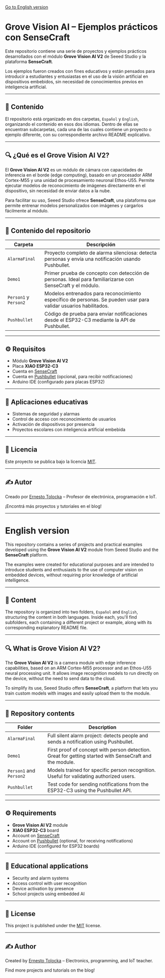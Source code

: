 [Go to English version](#english-version)

# Grove Vision AI – Ejemplos prácticos con SenseCraft

Este repositorio contiene una serie de proyectos y ejemplos prácticos desarrollados con el módulo **Grove Vision AI V2** de Seeed Studio y la plataforma **SenseCraft**.

Los ejemplos fueron creados con fines educativos y están pensados para introducir a estudiantes y entusiastas en el uso de la visión artificial en dispositivos embebidos, sin necesidad de conocimientos previos en inteligencia artificial.

---

## 📂 Contenido

El repositorio está organizado en dos carpetas, `Español` y `English`, organizando el contenido en esos dos idiomas. Dentro de ellas se encuentran subcarpetas, cada una de las cuales contiene un proyecto o ejemplo diferente, con su correspondiente archivo README explicativo.

---

## 🔍 ¿Qué es el Grove Vision AI V2?

El **Grove Vision AI V2** es un módulo de cámara con capacidades de inferencia en el borde (edge computing), basado en un procesador ARM Cortex-M55 y una unidad de procesamiento neuronal Ethos-U55. Permite ejecutar modelos de reconocimiento de imágenes directamente en el dispositivo, sin necesidad de enviar datos a la nube.

Para facilitar su uso, Seeed Studio ofrece **SenseCraft**, una plataforma que permite entrenar modelos personalizados con imágenes y cargarlos fácilmente al módulo.

---

## 📁 Contenido del repositorio

| Carpeta        | Descripción |
|----------------|-------------|
| `AlarmaFinal`  | Proyecto completo de alarma silenciosa: detecta personas y envía una notificación usando Pushbullet. |
| `Demo1`        | Primer prueba de concepto con detección de personas. Ideal para familiarizarse con SenseCraft y el módulo. |
| `Person1` y `Person2` | Modelos entrenados para reconocimiento específico de personas. Se pueden usar para validar usuarios habilitados. |
| `Pushbullet`   | Código de prueba para enviar notificaciones desde el ESP32-C3 mediante la API de Pushbullet. |

---

## ⚙️ Requisitos

- Módulo **Grove Vision AI V2**
- Placa **XIAO ESP32-C3**
- Cuenta en [SenseCraft](https://sensecraft.seeed.cc/)
- Cuenta en [Pushbullet](https://www.pushbullet.com/) (opcional, para recibir notificaciones)
- Arduino IDE (configurado para placas ESP32)

---

## 🧠 Aplicaciones educativas

- Sistemas de seguridad y alarmas
- Control de acceso con reconocimiento de usuarios
- Activación de dispositivos por presencia
- Proyectos escolares con inteligencia artificial embebida

---

## 📜 Licencia

Este proyecto se publica bajo la licencia [MIT](LICENSE).

---

## ✍️ Autor

Creado por [Ernesto Tolocka](https://www.profetolocka.com.ar) – Profesor de electrónica, programación e IoT.

¡Encontrá más proyectos y tutoriales en el blog!

---

# English version

This repository contains a series of projects and practical examples developed using the **Grove Vision AI V2** module from Seeed Studio and the **SenseCraft** platform.

The examples were created for educational purposes and are intended to introduce students and enthusiasts to the use of computer vision on embedded devices, without requiring prior knowledge of artificial intelligence.

---

## 📂 Content

The repository is organized into two folders, `Español` and `English`, structuring the content in both languages. Inside each, you'll find subfolders, each containing a different project or example, along with its corresponding explanatory README file.

---

## 🔍 What is Grove Vision AI V2?

The **Grove Vision AI V2** is a camera module with edge inference capabilities, based on an ARM Cortex-M55 processor and an Ethos-U55 neural processing unit. It allows image recognition models to run directly on the device, without the need to send data to the cloud.

To simplify its use, Seeed Studio offers **SenseCraft**, a platform that lets you train custom models with images and easily upload them to the module.

---

## 📁 Repository contents

| Folder         | Description |
|----------------|-------------|
| `AlarmaFinal`  | Full silent alarm project: detects people and sends a notification using Pushbullet. |
| `Demo1`        | First proof of concept with person detection. Great for getting started with SenseCraft and the module. |
| `Person1` and `Person2` | Models trained for specific person recognition. Useful for validating authorized users. |
| `Pushbullet`   | Test code for sending notifications from the ESP32-C3 using the Pushbullet API. |

---

## ⚙️ Requirements

- **Grove Vision AI V2** module  
- **XIAO ESP32-C3** board  
- Account on [SenseCraft](https://sensecraft.seeed.cc/)  
- Account on [Pushbullet](https://www.pushbullet.com/) (optional, for receiving notifications)  
- Arduino IDE (configured for ESP32 boards)

---

## 🧠 Educational applications

- Security and alarm systems  
- Access control with user recognition  
- Device activation by presence  
- School projects using embedded AI

---

## 📜 License

This project is published under the [MIT](LICENSE) license.

---

## ✍️ Author

Created by [Ernesto Tolocka](https://www.profetolocka.com.ar) – Electronics, programming, and IoT teacher.

Find more projects and tutorials on the blog!


